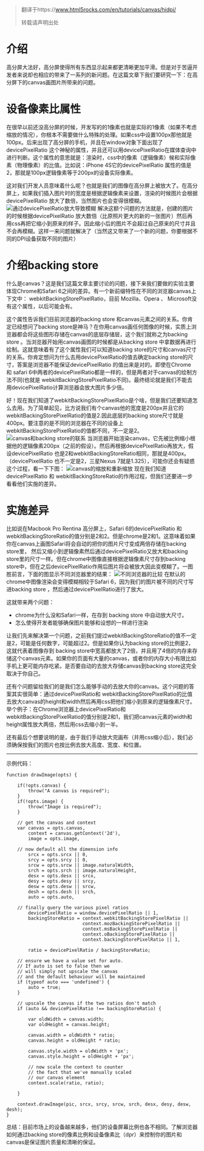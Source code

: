 
> 翻译于https://www.html5rocks.com/en/tutorials/canvas/hidpi/
>
> 转载请声明出处

# 介绍

高分屏大法好，高分屏使得所有东西显示起来都更清晰更加平滑。但是对于苦逼开发者来说却也相应的带来了一系列的新问题。在这篇文章下我们要研究一下：在高分屏下的canvas画图片所带来的问题。

# 设备像素比属性

在很早以前还没高分屏的时候，开发写的的1像素也就是实际的1像素（如果不考虑缩放的情况），你根本不需要做什么特殊的处理。如果css中设置100px那他就是100px。后来出现了高分屏的手机，并且在window对象下面出现了devicePixelRatio 这个神秘的属性，并且还可以用devicePixelRatio在媒体查询中进行判断。这个属性的意思就是：渲染时，css中的像素（逻辑像素）候和实际像素（物理像素）的比值。比如说：iPhone 4S它的devicePixelRatio 属性的值是2，那就是100px逻辑像素等于200px的设备实际像素。

这对我们开发人员意味着什么呢？也就是我们的图像在高分屏上被放大了。在高分屏上，如果我们插入图片时的宽度是根据逻辑像素来设置，渲染的时候图片会根据devicePixelRatio 放大了数倍，当然图片也会变得很模糊。
![通过devicePixelRatio放大导致模糊](https://github.com/2b2b2b2b/blog/blob/master/pic/20170510/html5rocks-blurry.png?raw=true)
解决这额个问题的方法就是，创建的图片的时候根据devicePixelRatio 放大数倍（比原照片更大的新的一张图片）然后再用css再把它缩小到原来的样子。因此缩小后的图片不会超过自己原来的尺寸并且不会再模糊。这样一来问题就解决了（当然这又带来了一个新的问题，你要根据不同的DPI设备获取不同的图片）

# 介绍backing store

什么是canvas？这是我们这篇文章主要讨论的问题，接下来我们要做的实验主要体现Chrome和Safari 6之间的差异。有一个新前缀特性在不同的浏览器canvas上下文中：
webkitBackingStorePixelRatio，目前 Mozilla、Opera 、 Microsoft没有这个属性，以后可能会有。

这个属性告诉我们目前浏览器的backing store 和canvas元素之间的关系。你肯定已经想问了backing store是神马？在你用canvas画任何图像的时候，实质上浏览器都会将这些图形存储在canvas的底层存储层，这个我们就称之为backing store 。当浏览器开始用canvas画图的时候都是从backing store 中拿数据再进行绘制。这就意味着有了这个属性我们可以知道backing store的尺寸和canvas尺寸的关系。你肯定想问为什么去用devicePixelRatio的值去确定backing store的尺寸，答案是浏览器不能保证devicePixelRatio 的值出来是对的。即使在Chrome 和 safari 6中两者的devicePixelRatio都是一样的，但是两者对于canvas的绘制方法不同(也就是 webkitBackingStorePixelRatio不同)。最终结论就是我们不能去用devicePixelRatio计算浏览器会放大图片多少倍。

好！现在我们知道了webkitBackingStorePixelRatio是个啥，但是我们还要知道怎么去用。为了简单起见，比方说我们有个canvas他的宽度是200px并且它的webkitBackingStorePixelRatio的值是2.因此底层的backing store尺寸就是400px。要注意的是不同的浏览器在不同的设备上webkitBackingStorePixelRatio的值都不同，不一定是2。
![canvas和backing store的联系](https://github.com//2b2b2b2b/blog/blob/master/pic/20170510/canvas-backingstore.png?raw=true)
当浏览器开始渲染canvas，它先被比例缩小根据他的逻辑像素200px（之前的假设）。然后再根据devicePixelRatio再放大，假设devicePixelRatio 也是2和webkitBackingStoreRatio相同，那就是400px。（devicePixelRatio 也不一定是2，三星Nexus 7就是1.325），可能你还会有疑惑这个过程，看一下下图：
![canvas的缩放和重新缩放](/2b2b2b2b/blog/blob/master/pic/20170510/canvas-backingstore-device.png?raw=true)
现在我们知道devicePixelRatio 和 webkitBackingStoreRatio的作用过程，但我们还要进一步看看他们实施的差异。

# 实施差异
比如说在Macbook Pro Rentina 高分屏上，Safari 6的devicePixelRatio 和 webkitBackingStoreRatio的值分别是2和2。但是chrome是2和1。这意味着如果你在canvas上画图Safari将会自动的把你的图片尺寸变成两倍存储在backing store里，
然后又缩小到逻辑像素然后通过devicePixelRatio又放大和backing store里的尺寸一样。但在chrome中图像直接根据逻辑像素尺寸存到backing store中，但在之后devicePixelRatio作用后图片将会被放大因此变模糊了。一图胜前言，下面的图显示不同浏览器里的结果：
![不同浏览器的比较](https://github.com/2b2b2b2b/blog/blob/master/pic/20170510/comparison-chrome.png?raw=true)
在默认的chrome中图像渲染会变得模糊相较于Safari 6，因为我们的图片被不同的尺寸写进backing store ，然后通过devicePixelRatio进行了放大。

这就带来两个问题：
* chrome为什么没和Safari一样，在存到 backing store 中自动放大尺寸。
* 怎么使得开发者能够确保图片能够和设想的一样进行渲染

让我们先来解决第一个问题，之前我们提过webkitBackingStoreRatio的值不一定是2，可能是任何数字，可能超过2。但是如果你认为backing store的比例是2，这就代表着图像存到 backing store中宽高都放大了2倍，并且用了4倍的内存来存储这个canvas元素。如果你的页面有大量的canvas，或者你的内存大小有限比如手机上更可能内存吃紧。是否要自动的去放大存储canvas到backing store这完全取决于你自己。

还有个问题留给我们的是我们怎么能够手动的去放大你的canvas。这个问题的答案其实很简单：通过devicePixelRatio和 webkitBackingStorePixelRatio的比值去放大canvas的height和width然后再用css把他们缩小到原来的逻辑像素尺寸。举个例子：在Chrome浏览器上devicePixelRatio和 webkitBackingStorePixelRatio的值分别是2和1，我们把canvas元素的width和height属性放大两倍，然后用css去缩小到一半。

还有最后个想要说明的是，由于我们手动放大完画布（并用css缩小后），我们必须确保按我们的图片也按比例去放大高度、宽度、和位置。

-----
示例代码：
```
function drawImage(opts) {

    if(!opts.canvas) {
        throw("A canvas is required");
    }
    if(!opts.image) {
        throw("Image is required");
    }

    // get the canvas and context
    var canvas = opts.canvas,
        context = canvas.getContext('2d'),
        image = opts.image,

    // now default all the dimension info
        srcx = opts.srcx || 0,
        srcy = opts.srcy || 0,
        srcw = opts.srcw || image.naturalWidth,
        srch = opts.srch || image.naturalHeight,
        desx = opts.desx || srcx,
        desy = opts.desy || srcy,
        desw = opts.desw || srcw,
        desh = opts.desh || srch,
        auto = opts.auto,

    // finally query the various pixel ratios
        devicePixelRatio = window.devicePixelRatio || 1,
        backingStoreRatio = context.webkitBackingStorePixelRatio ||
                            context.mozBackingStorePixelRatio ||
                            context.msBackingStorePixelRatio ||
                            context.oBackingStorePixelRatio ||
                            context.backingStorePixelRatio || 1,

        ratio = devicePixelRatio / backingStoreRatio;

    // ensure we have a value set for auto.
    // If auto is set to false then we
    // will simply not upscale the canvas
    // and the default behaviour will be maintained
    if (typeof auto === 'undefined') {
        auto = true;
    }

    // upscale the canvas if the two ratios don't match
    if (auto && devicePixelRatio !== backingStoreRatio) {

        var oldWidth = canvas.width;
        var oldHeight = canvas.height;

        canvas.width = oldWidth * ratio;
        canvas.height = oldHeight * ratio;

        canvas.style.width = oldWidth + 'px';
        canvas.style.height = oldHeight + 'px';

        // now scale the context to counter
        // the fact that we've manually scaled
        // our canvas element
        context.scale(ratio, ratio);

    }

    context.drawImage(pic, srcx, srcy, srcw, srch, desx, desy, desw, desh);
}
```

总结：目前市场上的设备越来越多，他们的设备屏幕比例也各不相同。了解浏览器如何通过backing store的像素比例和设备像素比（dpr）来控制你的图片和canvas是保证图片质量和清晰的保证。
